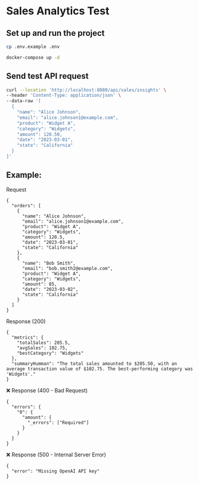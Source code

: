 # Sales Analytics Test

## Set up and run the project

```sh
cp .env.example .env

docker-compose up -d
```

## Send test API request

```sh
curl --location 'http://localhost:8080/api/sales/insights' \
--header 'Content-Type: application/json' \
--data-raw '[
  {
    "name": "Alice Johnson",
    "email": "alice.johnson1@example.com",
    "product": "Widget A",
    "category": "Widgets",
    "amount": 120.50,
    "date": "2023-03-01",
    "state": "California"
  }
]'
```

## Example:

Request
```
{
  "orders": [
    {
      "name": "Alice Johnson",
      "email": "alice.johnson1@example.com",
      "product": "Widget A",
      "category": "Widgets",
      "amount": 120.5,
      "date": "2023-03-01",
      "state": "California"
    },
    {
      "name": "Bob Smith",
      "email": "bob.smith2@example.com",
      "product": "Widget A",
      "category": "Widgets",
      "amount": 85,
      "date": "2023-03-02",
      "state": "California"
    }
  ]
}
```

Response (200)
```
{
  "metrics": {
    "totalSales": 205.5,
    "avgSales": 102.75,
    "bestCategory": "Widgets"
  },
  "summaryHumman": "The total sales amounted to $205.50, with an average transaction value of $102.75. The best-performing category was 'Widgets'."
}
```

❌ Response (400 - Bad Request)
```
{
  "errors": {
    "0": {
      "amount": {
        "_errors": ["Required"]
      }
    }
  }
}
```

❌ Response (500 - Internal Server Error)
```
{
  "error": "Missing OpenAI API key"
}
```
